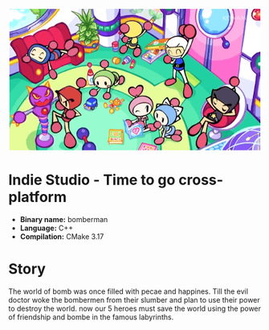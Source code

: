 <p align="center">
    <a><img src="./img/bomberman.gif" alt="[002]"></a>
</p>

# Indie Studio - Time to go cross-platform

- **Binary name:** bomberman
- **Language:** C++
- **Compilation:** CMake 3.17

# Story

The world of bomb was once filled with pecae and happines.
Till the evil doctor woke the bombermen from their slumber and plan to use their power to destroy the world.
now our 5 heroes must save the world using the power of friendship and bombe in the famous labyrinths.